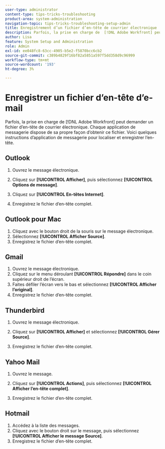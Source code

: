 ```yaml
---
user-type: administrator
content-type: tips-tricks-troubleshooting
product-area: system-administration
navigation-topic: tips-tricks-troubleshooting-setup-admin
title: Enregistrement d’un fichier d’en-tête de courrier électronique
description: Parfois, la prise en charge de  [!DNL Adobe Workfront] peut demander un fichier d’en-tête de courrier électronique. Chaque application de messagerie dispose de sa propre façon d’obtenir ce fichier. Voici quelques instructions d’application de messagerie pour localiser et enregistrer l’en-tête. [!DNL Outlook]
author: Lisa
feature: System Setup and Administration
role: Admin
exl-id: ee048fc8-63cc-4905-b5e2-f5870bcc6cb2
source-git-commit: c389b4829f16bf82a5851a597f5dd358d9c96999
workflow-type: tm+mt
source-wordcount: '193'
ht-degree: 3%

---
```


# Enregistrer un fichier d’en-tête d’e-mail

Parfois, la prise en charge de [!DNL Adobe Workfront] peut demander un fichier d’en-tête de courrier électronique. Chaque application de messagerie dispose de sa propre façon d’obtenir ce fichier. Voici quelques instructions d’application de messagerie pour localiser et enregistrer l’en-tête.

## Outlook

1. Ouvrez le message électronique.
1. Cliquez sur **[!UICONTROL Afficher]**, puis sélectionnez **[!UICONTROL Options de message]**.

1. Cliquez sur **[!UICONTROL En-têtes Internet]**.
1. Enregistrez le fichier d’en-tête complet.

## Outlook pour Mac

1. Cliquez avec le bouton droit de la souris sur le message électronique.
1. Sélectionnez **[!UICONTROL Afficher Source]**.
1. Enregistrez le fichier d’en-tête complet.

## Gmail

1. Ouvrez le message électronique.
1. Cliquez sur le menu déroulant **[!UICONTROL Répondre]** dans le coin supérieur droit de l’écran.
1. Faites défiler l’écran vers le bas et sélectionnez **[!UICONTROL Afficher l’original]**.
1. Enregistrez le fichier d’en-tête complet.

## Thunderbird

1. Ouvrez le message électronique.
1. Cliquez sur **[!UICONTROL Afficher]** et sélectionnez **[!UICONTROL Gérer Source]**.

1. Enregistrez le fichier d’en-tête complet.

## Yahoo Mail

1. Ouvrez le message.
1. Cliquez sur **[!UICONTROL Actions]**, puis sélectionnez **[!UICONTROL Afficher l’en-tête complet]**.

1. Enregistrez le fichier d’en-tête complet.

## Hotmail

1. Accédez à la liste des messages.
1. Cliquez avec le bouton droit sur le message, puis sélectionnez **[!UICONTROL Afficher le message Source]**.
1. Enregistrez le fichier d’en-tête complet.
